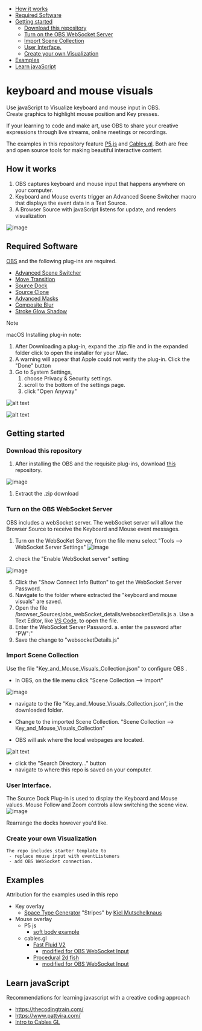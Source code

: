- [How it works](#how-it-works)
- [Required Software](#required-software)
- [Getting started](#getting-started)
  - [Download this repository](#download-this-repository)
  - [Turn on the OBS WebSocket Server](#turn-on-the-obs-websocket-server)
  - [Import Scene Collection](#import-scene-collection)
  - [User Interface.](#user-interface)
  - [Create your own Visualization](#create-your-own-visualization)
- [Examples](#examples)
- [Learn javaScript](#learn-javascript)


# keyboard and mouse visuals
Use javaScript to Visualize keyboard and mouse input in OBS.  
Create graphics to highlight mouse position and Key presses.  

If your learning to code and make art, use OBS to share your creative expressions through live streams, online meetings or recordings. 

The examples in this repository feature [P5.js](https://p5js.org/) and [Cables.gl](https://cables.gl/). Both are free and open source tools for making beautiful interactive content.

## How it works

1. OBS captures keyboard and mouse input that happens anywhere on your computer. 
2. Keyboard and Mouse events trigger an Advanced Scene Switcher macro that displays the event data in a Text Source.  
3. A Browser Source with javaScript listens for update, and renders visualization


![image](https://github.com/user-attachments/assets/8336e25f-2731-449c-a2f5-56f463d57a16)


## Required Software

[OBS](https://obsproject.com/) and the following plug-ins are required.
- [Advanced Scene Switcher](https://github.com/WarmUpTill/SceneSwitcher/releases)
- [Move Transition](https://obsproject.com/forum/resources/move.913/)
- [Source Dock](https://obsproject.com/forum/resources/source-dock.1317/)
- [Source Clone](https://obsproject.com/forum/resources/source-clone.1632/)
- [Advanced Masks](https://obsproject.com/forum/resources/advanced-masks.1856/)
- [Composite Blur](https://obsproject.com/forum/resources/composite-blur.1780/)
- [Stroke Glow Shadow](https://obsproject.com/forum/resources/stroke-glow-shadow.1800/)

> [!NOTE] 
> 
> macOS Installing plug-in note:
>  1. After Downloading a plug-in, expand the .zip file and in the expanded folder click to open the installer for your Mac.
>  2. A warning will appear that Apple could not verify the plug-in.  Click the "Done" button    
> 3. Go to System Settings, 
>    1. choose Privacy & Security settings. 
>    2. scroll to the bottom of the settings page.
>    3. click "Open Anyway" 
>  

![alt text](https://github-production-user-asset-6210df.s3.amazonaws.com/99063397/396295737-4c50f5c8-0c38-4168-a062-d209f7cd4715.png?X-Amz-Algorithm=AWS4-HMAC-SHA256&X-Amz-Credential=AKIAVCODYLSA53PQK4ZA%2F20241219%2Fus-east-1%2Fs3%2Faws4_request&X-Amz-Date=20241219T011619Z&X-Amz-Expires=300&X-Amz-Signature=43f7aa025ed8560da5cb72d9bc0392c7c783b5b3c48159a008bc50459261b72b&X-Amz-SignedHeaders=host)

![alt text](https://github-production-user-asset-6210df.s3.amazonaws.com/99063397/396295737-4c50f5c8-0c38-4168-a062-d209f7cd4715.png?X-Amz-Algorithm=AWS4-HMAC-SHA256&X-Amz-Credential=AKIAVCODYLSA53PQK4ZA%2F20241219%2Fus-east-1%2Fs3%2Faws4_request&X-Amz-Date=20241219T011619Z&X-Amz-Expires=300&X-Amz-Signature=43f7aa025ed8560da5cb72d9bc0392c7c783b5b3c48159a008bc50459261b72b&X-Amz-SignedHeaders=host)

## Getting started

### Download this repository
1. After installing the OBS and the requisite plug-ins, download [this](https://github.com/UUoocl/keyboard_and_mouse_visuals) repository. 

![image](https://github.com/user-attachments/assets/6cfc3b41-d711-4b84-9618-c51fe3826b2b)

1. Extract the .zip download

### Turn on the OBS WebSocket Server

OBS includes a webSocket server.  The webSocket server will allow the Browser Source to receive the Keyboard and Mouse event messages. 

1. Turn on the WebSocKet Server, from the file menu select "Tools --> WebSocket Server Settings"
 ![image](https://github.com/user-attachments/assets/b38def9b-be32-41d7-a962-bb76c2bbdd36)

2. check the "Enable WebSocket server" setting

![image](https://github.com/user-attachments/assets/7cfc0075-b39e-47d7-8686-044d9426e216)

5. Click the "Show Connect Info Button" to get the WebSocket Server Password.
6. Navigate to the folder where extracted the "keyboard and mouse visuals" are saved. 
7. Open the file /browser_Sources/obs_webSocket_details/websocketDetails.js
	a. Use a Text Editor, like [VS Code](https://code.visualstudio.com/), to open the file.  
6. Enter the WebSocket Server Password.
	a. enter the password after "PW":" 
7. Save the change to "websocketDetails.js"
### Import Scene Collection

Use the file "Key_and_Mouse_Visuals_Collection.json" to configure OBS .
- In OBS, on the file menu click "Scene Collection --> Import"

![image](https://github.com/user-attachments/assets/35d4b1e7-dbf1-4e11-b617-5adec4d180e4)

- navigate to the file "Key_and_Mouse_Visuals_Collection.json", in the downloaded folder.
- Change to the imported Scene Collection. "Scene Collection --> Key_and_Mouse_Visuals_Collection"

- OBS will ask where the local webpages are located.  

![alt text](https://github-production-user-asset-6210df.s3.amazonaws.com/99063397/396295737-4c50f5c8-0c38-4168-a062-d209f7cd4715.png?X-Amz-Algorithm=AWS4-HMAC-SHA256&X-Amz-Credential=AKIAVCODYLSA53PQK4ZA%2F20241219%2Fus-east-1%2Fs3%2Faws4_request&X-Amz-Date=20241219T011619Z&X-Amz-Expires=300&X-Amz-Signature=43f7aa025ed8560da5cb72d9bc0392c7c783b5b3c48159a008bc50459261b72b&X-Amz-SignedHeaders=host)

  - click the "Search Directory..." button
  - navigate to where this repo is saved on your computer.

### User Interface. 

The Source Dock Plug-in is used to display the Keyboard and Mouse  values.  Mouse Follow and Zoom controls allow switching the scene view.   
![image](https://github.com/user-attachments/assets/1c68fcd3-7aaf-4a3e-81c0-17e333f6941a)

Rearrange the docks however you'd like.  

### Create your own Visualization
    The repo includes starter template to 
     - replace mouse input with eventListeners
     - add OBS WebSocket connection.  

## Examples
Attribution for the examples used in this repo
 - Key overlay 
   - [Space Type Generator](https://spacetypegenerator.com/stripes) "Stripes" by [Kiel Mutschelknaus](https://www.kielm.com/) 
 - Mouse overlay
   - P5 js
     - [soft body example](https://p5js.org/examples/math-and-physics-soft-body/)
   - cables.gl 
     - [Fast Fluid V2](https://cables.gl/p/J9WzcP)
       - [modified for OBS WebSocket Input](https://cables.gl/p/Z14eIm) 
     - [Procedural 2d fish](https://cables.gl/p/ocCn6p)
       - [modified for OBS WebSocket Input](https://cables.gl/p/JQjuZp)
  
## Learn javaScript
Recommendations for learning javascript with a creative coding approach
- https://thecodingtrain.com/
- https://www.pattvira.com/
- [Intro to Cables GL](https://www.youtube.com/playlist?list=PLYimpE2xWgBveaPOiV_2_42kZEl_1ExB0)
